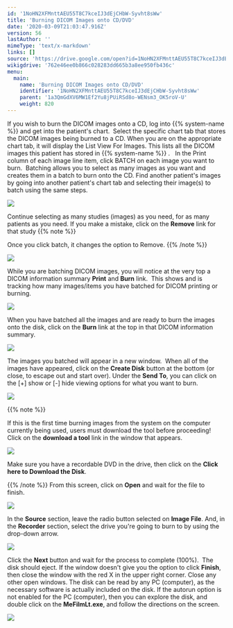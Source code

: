 ```yaml
---
id: '1NoHN2XFMnttAEU55T8C7kceIJ3dEjCHbW-Syvht8sWw'
title: 'Burning DICOM Images onto CD/DVD'
date: '2020-03-09T21:03:47.916Z'
version: 56
lastAuthor: ''
mimeType: 'text/x-markdown'
links: []
source: 'https://drive.google.com/open?id=1NoHN2XFMnttAEU55T8C7kceIJ3dEjCHbW-Syvht8sWw'
wikigdrive: '762e46ee0b866c028283dd665b3a8ee950fb436c'
menu:
  main:
    name: 'Burning DICOM Images onto CD/DVD'
    identifier: '1NoHN2XFMnttAEU55T8C7kceIJ3dEjCHbW-Syvht8sWw'
    parent: '1a3QmGdXV6MW1Ef2Yu8jPUiRSd8o-WENsm3_OK5roV-U'
    weight: 820
---
```

If you wish to burn the DICOM images onto a CD, log into {{% system-name %}} and get into the patient's chart.  Select the specific chart tab that stores the DICOM images being burned to a CD.
When you are on the appropriate chart tab, it will display the List View For Images. This lists all the DICOM images this patient has stored in {{% system-name %}} .  
In the Print column of each image line item, click BATCH on each image you want to burn.  Batching allows you to select as many images as you want and creates them in a batch to burn onto the CD.
Find another patient's images by going into another patient's chart tab and selecting their image(s) to batch using the same steps.

![](../burning-dicom-images-onto-cd-dvd.assets/1000020100000640000001EB77456264A655A747.png)


Continue selecting as many studies (images) as you need, for as many patients as you need.
If you make a mistake, click on the **Remove** link for that study
{{% note %}}

Once you click batch, it changes the option to Remove.
{{% /note %}}

![](../burning-dicom-images-onto-cd-dvd.assets/100002010000063300000248DE27CE23D833CAF3.png)

While you are batching DICOM images, you will notice at the very top a DICOM information summary **Print** and **Burn** link.  This shows and is tracking how many images/items you have batched for DICOM printing or burning.

![](../burning-dicom-images-onto-cd-dvd.assets/10000201000003E20000008D2195DC166FBBA975.png)


When you have batched all the images and are ready to burn the images onto the disk, click on the **Burn** link at the top in that DICOM information summary.

![](../burning-dicom-images-onto-cd-dvd.assets/10000201000000AD000000206902945C8F9E5B04.png)

The images you batched will appear in a new window.  When all of the images have appeared, click on the **Create Disk** button at the bottom (or close, to escape out and start over). Under the **Send To**, you can click on the [+] show or [-] hide viewing options for what you want to burn.

![](../burning-dicom-images-onto-cd-dvd.assets/10000201000002340000029272C696A1CA5BAD88.png)

{{% note %}}

If this is the first time burning images from the system on the computer currently being used, users must download the tool before proceeding!
Click on the **download a tool** link in the window that appears.

![](../burning-dicom-images-onto-cd-dvd.assets/100002010000026D000000B3E510BF7C900D6944.png)

Make sure you have a recordable DVD in the drive, then click on the **Click here to Download the Disk**.

{{% /note %}}
From this screen, click on **Open** and wait for the file to finish.  

![](../burning-dicom-images-onto-cd-dvd.assets/100002010000019400000111145CA81A1FB4EAD4.png)

In the **Source** section, leave the radio button selected on **Image File**.
And, in the **Recorder** section, select the drive you're going to burn to by using the drop-down arrow.

![](../burning-dicom-images-onto-cd-dvd.assets/100002010000025D00000182E7CE4C6D93D59ADF.png)

Click the **Next** button and wait for the process to complete (100%).  The disk should eject.
If the window doesn't give you the option to click **Finish**, then close the window with the red X in the upper right corner.
Close any other open windows.
The disk can be read by any PC (computer), as the necessary software is actually included on the disk.
If the autorun option is not enabled for the PC (computer), then you can explore the disk, and double click on the **MeFilmLt.exe**, and follow the directions on the screen.  

![](../burning-dicom-images-onto-cd-dvd.assets/10000201000002900000023CBB11E89A104AE8AF.png)


